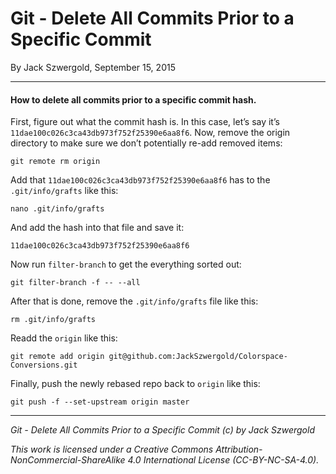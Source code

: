 # Git - Delete All Commits Prior to a Specific Commit

By Jack Szwergold, September 15, 2015

***

#### How to delete all commits prior to a specific commit hash.

First, figure out what the commit hash is. In this case, let’s say it’s `11dae100c026c3ca43db973f752f25390e6aa8f6`. Now, remove the origin directory to make sure we don’t potentially re-add removed items:

    git remote rm origin

Add that `11dae100c026c3ca43db973f752f25390e6aa8f6` has to the `.git/info/grafts` like this:

    nano .git/info/grafts

And add the hash into that file and save it:

    11dae100c026c3ca43db973f752f25390e6aa8f6

Now run `filter-branch` to get the everything sorted out:

    git filter-branch -f -- --all

After that is done, remove the `.git/info/grafts` file like this:

    rm .git/info/grafts

Readd the `origin` like this:

    git remote add origin git@github.com:JackSzwergold/Colorspace-Conversions.git

Finally, push the newly rebased repo back to `origin` like this:

    git push -f --set-upstream origin master

***

*Git - Delete All Commits Prior to a Specific Commit (c) by Jack Szwergold*

*This work is licensed under a Creative Commons Attribution-NonCommercial-ShareAlike 4.0 International License (CC-BY-NC-SA-4.0).*